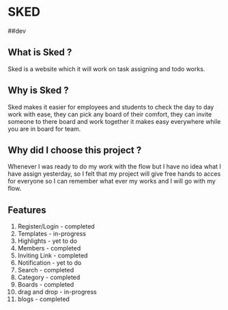 # SKED
##dev
## What is Sked ?
Sked is a website which it will work on task assigning and todo works.
## Why is Sked ?
Sked makes it easier for employees and students to check the day to day work with ease, they can pick any board of their comfort, they can invite someone to there board and work together it makes easy everywhere while you are in board for team.
## Why did I choose this project ?
Whenever I was ready to do my work with the flow but I have no idea what I have assign yesterday, so I felt that my project will give free hands to acces for everyone so I can remember what ever my works and I will go with my flow.
## Features
1. Register/Login - completed
2. Templates - in-progress
3. Highlights - yet to do 
4. Members - completed
5. Inviting Link - completed
6. Notification - yet to do
7. Search - completed
8. Category - completed
9. Boards - completed
10. drag and drop - in-progress
11. blogs - completed
